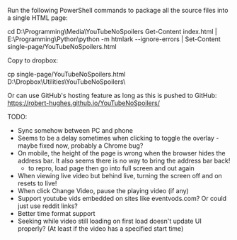 Run the following PowerShell commands to package all the source files into a single HTML page:

cd D:\Programming\Media\YouTubeNoSpoilers
Get-Content index.html | E:\Programming\Python\python -m htmlark --ignore-errors | Set-Content single-page/YouTubeNoSpoilers.html

Copy to dropbox:

cp single-page/YouTubeNoSpoilers.html D:\Dropbox\Utilities\YouTubeNoSpoilers\

Or can use GitHub's hosting feature as long as this is pushed to GitHub: https://robert-hughes.github.io/YouTubeNoSpoilers/


TODO:

* Sync somehow between PC and phone
* Seems to be a delay sometimes when clicking to toggle the overlay - maybe fixed now, probably a Chrome bug?
* On mobile, the height of the page is wrong when the browser hides the address bar. It also seems there is no way to bring the address bar back!
    - to repro, load page then go into full screen and out again
* When viewing live video but behind live, turning the screen off and on resets to live!
* When click Change Video, pause the playing video (if any)
* Support youtube vids embedded on sites like eventvods.com? Or could just use reddit links?
* Better time format support
* Seeking while video still loading on first load doesn't update UI properly? (At least if the video has a specified start time)